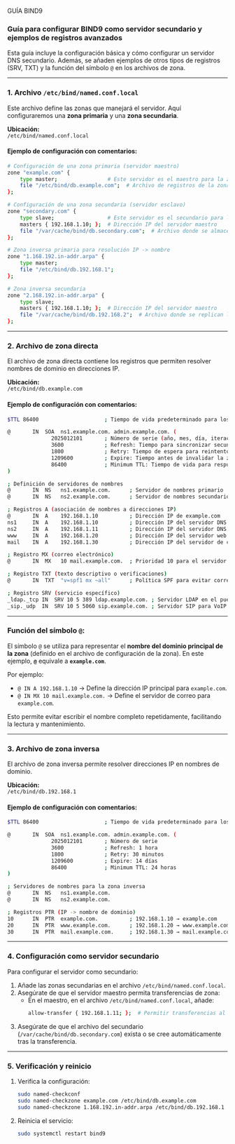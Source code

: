 GUÍA BIND9

### **Guía para configurar BIND9 como servidor secundario y ejemplos de registros avanzados**

Esta guía incluye la configuración básica y cómo configurar un servidor DNS secundario. Además, se añaden ejemplos de otros tipos de registros (SRV, TXT) y la función del símbolo `@` en los archivos de zona.

---

### **1. Archivo `/etc/bind/named.conf.local`**
Este archivo define las zonas que manejará el servidor. Aquí configuraremos una **zona primaria** y una **zona secundaria**.

**Ubicación:**  
`/etc/bind/named.conf.local`

#### **Ejemplo de configuración con comentarios:**

```bash
# Configuración de una zona primaria (servidor maestro)
zone "example.com" {
    type master;                # Este servidor es el maestro para la zona
    file "/etc/bind/db.example.com";  # Archivo de registros de la zona directa
};

# Configuración de una zona secundaria (servidor esclavo)
zone "secondary.com" {
    type slave;                 # Este servidor es el secundario para la zona
    masters { 192.168.1.10; };  # Dirección IP del servidor maestro
    file "/var/cache/bind/db.secondary.com";  # Archivo donde se almacenan los datos replicados
};

# Zona inversa primaria para resolución IP -> nombre
zone "1.168.192.in-addr.arpa" {
    type master;
    file "/etc/bind/db.192.168.1";
};

# Zona inversa secundaria
zone "2.168.192.in-addr.arpa" {
    type slave;
    masters { 192.168.1.10; };  # Dirección IP del servidor maestro
    file "/var/cache/bind/db.192.168.2";  # Archivo donde se replican los datos
};
```

---

### **2. Archivo de zona directa**
El archivo de zona directa contiene los registros que permiten resolver nombres de dominio en direcciones IP.

**Ubicación:**  
`/etc/bind/db.example.com`

#### **Ejemplo de configuración con comentarios:**

```bash
$TTL 86400                     ; Tiempo de vida predeterminado para los registros en segundos (24 horas)

@       IN  SOA  ns1.example.com. admin.example.com. (
              2025012101       ; Número de serie (año, mes, día, iteración)
              3600             ; Refresh: Tiempo para sincronizar secundarios (1 hora)
              1800             ; Retry: Tiempo de espera para reintento (30 min)
              1209600          ; Expire: Tiempo antes de invalidar la zona (14 días)
              86400            ; Minimum TTL: Tiempo de vida para respuestas negativas (24 horas)
)

; Definición de servidores de nombres
@       IN  NS   ns1.example.com.      ; Servidor de nombres primario
@       IN  NS   ns2.example.com.      ; Servidor de nombres secundario

; Registros A (asociación de nombres a direcciones IP)
@       IN  A    192.168.1.10          ; Dirección IP de example.com
ns1     IN  A    192.168.1.10          ; Dirección IP del servidor DNS primario
ns2     IN  A    192.168.1.11          ; Dirección IP del servidor DNS secundario
www     IN  A    192.168.1.20          ; Dirección IP del servidor web
mail    IN  A    192.168.1.30          ; Dirección IP del servidor de correo

; Registro MX (correo electrónico)
@       IN  MX   10 mail.example.com.  ; Prioridad 10 para el servidor de correo

; Registro TXT (texto descriptivo o verificaciones)
@       IN  TXT  "v=spf1 mx ~all"      ; Política SPF para evitar correos no autorizados

; Registro SRV (servicio específico)
_ldap._tcp IN  SRV 10 5 389 ldap.example.com. ; Servidor LDAP en el puerto 389
_sip._udp  IN  SRV 10 5 5060 sip.example.com. ; Servidor SIP para VoIP
```

---

### **Función del símbolo `@`:**

El símbolo `@` se utiliza para representar el **nombre del dominio principal de la zona** (definido en el archivo de configuración de la zona). En este ejemplo, **`@`** equivale a **`example.com`**.

Por ejemplo:
- `@ IN A 192.168.1.10` → Define la dirección IP principal para `example.com`.
- `@ IN MX 10 mail.example.com.` → Define el servidor de correo para `example.com`.

Esto permite evitar escribir el nombre completo repetidamente, facilitando la lectura y mantenimiento.

---

### **3. Archivo de zona inversa**
El archivo de zona inversa permite resolver direcciones IP en nombres de dominio.

**Ubicación:**  
`/etc/bind/db.192.168.1`

#### **Ejemplo de configuración con comentarios:**

```bash
$TTL 86400                     ; Tiempo de vida predeterminado para los registros

@       IN  SOA  ns1.example.com. admin.example.com. (
              2025012101       ; Número de serie
              3600             ; Refresh: 1 hora
              1800             ; Retry: 30 minutos
              1209600          ; Expire: 14 días
              86400            ; Minimum TTL: 24 horas
)

; Servidores de nombres para la zona inversa
@       IN  NS   ns1.example.com.
@       IN  NS   ns2.example.com.

; Registros PTR (IP -> nombre de dominio)
10      IN  PTR  example.com.          ; 192.168.1.10 → example.com
20      IN  PTR  www.example.com.      ; 192.168.1.20 → www.example.com
30      IN  PTR  mail.example.com.     ; 192.168.1.30 → mail.example.com
```

---

### **4. Configuración como servidor secundario**
Para configurar el servidor como secundario:
1. Añade las zonas secundarias en el archivo `/etc/bind/named.conf.local`.
2. Asegúrate de que el servidor maestro permita transferencias de zona:
   - En el maestro, en el archivo `/etc/bind/named.conf.local`, añade:
     ```bash
     allow-transfer { 192.168.1.11; };  # Permitir transferencias al servidor secundario
     ```
3. Asegúrate de que el archivo del secundario (`/var/cache/bind/db.secondary.com`) exista o se cree automáticamente tras la transferencia.

---

### **5. Verificación y reinicio**

1. Verifica la configuración:
   ```bash
   sudo named-checkconf
   sudo named-checkzone example.com /etc/bind/db.example.com
   sudo named-checkzone 1.168.192.in-addr.arpa /etc/bind/db.192.168.1
   ```

2. Reinicia el servicio:
   ```bash
   sudo systemctl restart bind9
   ```